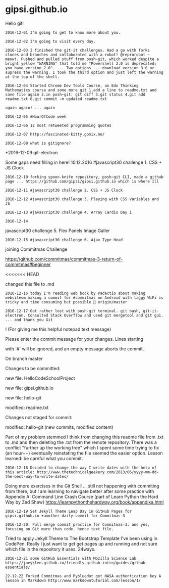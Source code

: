 # gipsi.github.io

Hello git!

    2016-12-01 I'm going to get to know more about you.

    2016-12-02 I'm going to visit every day.

    2016-12-03 I finished the git-it challenges. Had a go with forks clones and branches and collaborated with a robot! @reprorobot ~ meow!. Pushed and pulled stuff from posh~git, which worked despite a bright yellow "WARNING" that told me "Powershell 2.0 is deprecated; you have version 2.0". ... Two options ... download version 3.0 or supress the warning. I took the third option and just left the warning at the top of the shell.

    2016-12-04 Started Chrome Dev Tools Course, an Edx Thinking Mathematics course and some more git 1.add a line to readme.txt and save file again 2.in posh~git: git diff 3.git status 4.git add readme.txt 6.git commit -m updated readme.txt

    again again! ... again

    2016-12-05 #HourOfCode week

    2016-12-06 12 most retweeted programming quotes

    2016-12-07 http://fascinated-kitty.gomix.me/

    2016-12-08 what is gitignore?

*2016-12-09 git-electron

Some gaps need filling in here! 10.12.2016 #javascript30 challenge 1. CSS + JS Clock

    2016-12-10 forking spoon-knife repository, posh~git CLI, made a github page ... https://github.com/gipsi/gipsi.github.io which is where Ill

    2016-12-11 #javascript30 challenge 2. CSS + JS Clock

    2016-12-12 #javascript30 challenge 3. Playing with CSS Variables and JS

    2016-12-13 #javascript30 challenge 4. Array Cardio Day 1

    2016-12-14

javascript30 challenge 5. Flex Panels Image Galler

    2016-12-15 #javascript30 challenge 6. Ajax Type Head

joining Commitmas Challenge

https://github.com/commitmas/commitmas-3-return-of-commitmas#beginner

<<<<<<< HEAD

changed this file to .md

    2016-12-16 today I'm reading web book by @adactio about making websitesm making a commit for #commitmas on Android with laggy WiFi is tricky and time consuming but possible 🙆 origin/master

    2016-12-17 Got rather lost with posh-git terminal. git bash, git-it-electron. Consulted Stack Overflow and used git mergetool and git gui. ... and thank you Git

! (For giving me this helpful notepad text message)

Please enter the commit message for your changes. Lines starting

with '#' will be ignored, and an empty message aborts the commit.

On branch master

Changes to be committed:

new file: HelloCodeSchoolProject

new file: gipsi.github.io

new file: hello-git

modified: readme.txt

Changes not staged for commit:

modified: hello-git (new commits, modified content)

Part of my problem stemmed I think from changing this readme file from .txt to .md and then deleting the .txt from the remote repository. There was a conflict "further up the working tree" which I spent some time trying to fix (an hour++) eventually reinstating the file seemed the easier option. Lesson learned: be careful what you commit.

    2016-12-18 Decided to change the way I write dates with the help of this article: http://www.thetechnicalgeekery.com/2013/06/yyyy-mm-dd-the-best-way-to-write-dates/

Doing more exercises in the Git Shell ... still not happening with commiting from there, but I am learning to navigate better after some practice with Appendix A: Command Line Crash Course (part of Learn Python the Hard Way by Zed Shaw) https://learnpythonthehardway.org/book/appendixa.html

    2016-12-19 Set Jekyll Theme Leap Day in GitHub Pages for gipsi.github.io +another daily commit for Commitmas-3

    2016-12-20. Pull merge commit practice for Commitmas-3. and yes, focusing on Git more than code. hence text file.

Tried to apply Jekyll Theme to The Bootstrap Template I've been using in CodePen. Really I just want to get get pages up and running and not sure which file in the repository it uses. 24ways.

    2016-12-21 some GitHub Essentials with Mozilla Science Lab https://joeyklee.github.io/friendly-github-intro/guides/github-essentials/

    22-12-22 Forked Commitmas and Pybluedot got NASA authentication key A lesson in Markdown http://www.markdowntutorial.com/lesson/1/





